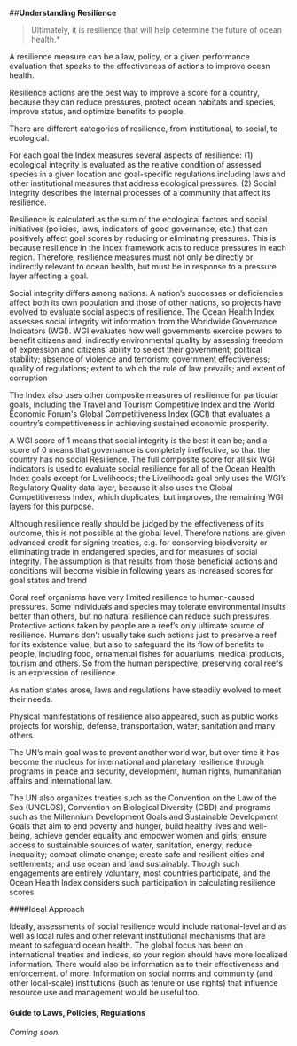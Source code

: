 ##**Understanding Resilience**

> Ultimately, it is resilience that will help determine the future of ocean health.*

A resilience measure can be a law, policy, or a given performance evaluation that speaks to the effectiveness of actions to improve ocean health.

Resilience actions are the best way to improve a score for a country, because they can reduce pressures, protect ocean habitats and species, improve status, and optimize benefits to people.

There are different categories of resilience, from institutional, to social, to ecological.

<!---below from Steve's post--->
For each goal the Index measures several aspects of resilience: (1) ecological integrity is evaluated as the relative condition of assessed species in a given location and goal-specific regulations including laws and other institutional measures  that address ecological pressures.  (2) Social integrity describes the internal processes of a community that affect its resilience.  

Resilience is calculated as the sum of the ecological factors and social initiatives (policies, laws, indicators of good governance, etc.) that can positively affect goal scores by reducing or eliminating pressures. This is because resilience in the Index framework acts to reduce pressures in each region. Therefore, resilience measures must not only be directly or indirectly relevant to ocean health, but must be in response to a pressure layer affecting a goal.

<!---from Steve's post--->
Social integrity differs among nations.  A nation’s successes or deficiencies affect both its own population and those of other nations, so projects have evolved to evaluate social aspects of resilience.  The Ocean Health Index assesses social integrity wit information from the Worldwide Governance Indicators (WGI). WGI evaluates how well governments exercise powers to benefit citizens and, indirectly environmental quality by assessing freedom of expression and citizens’ ability to select their government; political stability; absence of violence and terrorism; government effectiveness; quality of regulations; extent to which the rule of law prevails; and extent of corruption

The Index also uses other composite measures of resilience for particular goals, including the Travel and Tourism Competitive Index and the World Economic Forum's Global Competitiveness Index (GCI) that evaluates a country’s competitiveness in achieving sustained economic prosperity.

A WGI score of 1 means that social integrity is the best it can be; and a score of 0 means that governance is completely ineffective, so that the country has no social Resilience.  The full composite score for all six WGI indicators is used to evaluate social resilience for all of the Ocean Health Index goals except for Livelihoods; the Livelihoods goal only uses the WGI’s Regulatory Quality data layer, because it also uses the Global Competitiveness Index, which duplicates, but improves, the remaining WGI layers for this purpose.

Although resilience really should be judged by the effectiveness of its outcome, this is not possible at the global level.  Therefore nations are given advanced credit for signing treaties, e.g. for conserving biodiversity or eliminating trade in endangered species, and for measures of social integrity.  The assumption is that results from those beneficial actions and conditions will become visible in following years as increased scores for goal status and trend

Coral reef organisms have very limited resilience to human-caused pressures.  Some individuals and species may tolerate environmental insults better than others, but no natural resilience can reduce such pressures.  Protective actions taken by people are a reef’s only ultimate source of resilience.  Humans don’t usually take such actions just to preserve a reef for its existence value, but also to safeguard the its flow of benefits to people, including food, ornamental fishes for aquariums, medical products, tourism and others.  So from the human perspective, preserving coral reefs is an expression of resilience.

As nation states arose, laws and regulations have steadily evolved to meet their needs.

Physical manifestations of resilience also appeared, such as public works projects for worship, defense, transportation, water, sanitation and many others.  

<!---Below is good to use to lead to more practical data-finding steps-->
The UN’s main goal was to prevent another world war, but over time it has become the nucleus for international and planetary resilience through programs in peace and security, development, human rights, humanitarian affairs and international law.

The UN also organizes treaties such as the  Convention on the Law of the Sea (UNCLOS), Convention on Biological Diversity (CBD) and programs such as the Millennium Development Goals and Sustainable Development Goals that aim to end poverty and hunger, build healthy lives and well-being, achieve gender equality and empower women and girls; ensure access to sustainable sources of water, sanitation, energy; reduce inequality; combat climate change; create safe and resilient cities and settlements; and use ocean and land sustainably.  Though such engagements are entirely voluntary, most countries participate, and the Ocean Health Index considers such participation in calculating resilience scores.  

####Ideal Approach

Ideally, assessments of social resilience would include national-level and as well as local rules and other relevant institutional mechanisms that are meant to safeguard ocean health. The global focus has been on international treaties and indices, so your region should have more localized information. There would also be information as to their effectiveness and enforcement. of more. Information on social norms and community (and other local-scale) institutions (such as tenure or use rights) that influence resource use and management would be useful too.

#### Guide to Laws, Policies, Regulations

*Coming soon.* <!---INSERT HERE--->
